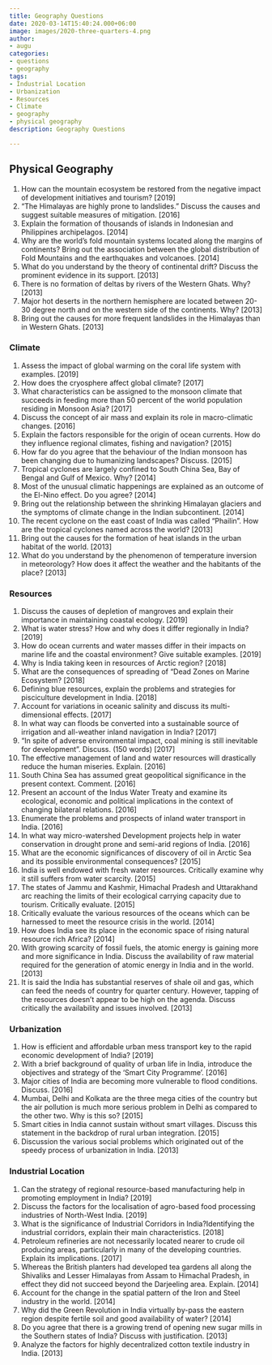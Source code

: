 ```yaml
---
title: Geography Questions
date: 2020-03-14T15:40:24.000+06:00
image: images/2020-three-quarters-4.png
author:
- augu
categories:
- questions
- geography
tags:
- Industrial Location
- Urbanization
- Resources
- Climate
- geography
- physical geography
description: Geography Questions

---
```

## **Physical Geography**

1. How can the mountain ecosystem be restored from the negative impact of development initiatives and tourism? \[2019\]
2. “The Himalayas are highly prone to landslides.” Discuss the causes and suggest suitable measures of mitigation. \[2016\]
3. Explain the formation of thousands of islands in Indonesian and Philippines archipelagos. \[2014\]
4. Why are the world’s fold mountain systems located along the margins of continents? Bring out the association between the global distribution of Fold Mountains and the earthquakes and volcanoes. \[2014\]
5. What do you understand by the theory of continental drift? Discuss the prominent evidence in its support. \[2013\]
6. There is no formation of deltas by rivers of the Western Ghats. Why? \[2013\]
7. Major hot deserts in the northern hemisphere are located between 20-30 degree north and on the western side of the continents. Why? \[2013\]
8. Bring out the causes for more frequent landslides in the Himalayas than in Western Ghats. \[2013\]

### **Climate**

 1. Assess the impact of global warming on the coral life system with examples. \[2019\]
 2. How does the cryosphere affect global climate? \[2017\]
 3. What characteristics can be assigned to the monsoon climate that succeeds in feeding more than 50 percent of the world population residing in Monsoon Asia? \[2017\]
 4. Discuss the concept of air mass and explain its role in macro-climatic changes. \[2016\]
 5. Explain the factors responsible for the origin of ocean currents. How do they influence regional climates, fishing and navigation? \[2015\]
 6. How far do you agree that the behaviour of the Indian monsoon has been changing due to humanizing landscapes? Discuss. \[2015\]
 7. Tropical cyclones are largely confined to South China Sea, Bay of Bengal and Gulf of Mexico. Why? \[2014\]
 8. Most of the unusual climatic happenings are explained as an outcome of the El-Nino effect. Do you agree? \[2014\]
 9. Bring out the relationship between the shrinking Himalayan glaciers and the symptoms of climate change in the Indian subcontinent. \[2014\]
10. The recent cyclone on the east coast of India was called “Phailin”. How are the tropical cyclones named across the world? \[2013\]
11. Bring out the causes for the formation of heat islands in the urban habitat of the world. \[2013\]
12. What do you understand by the phenomenon of temperature inversion in meteorology? How does it affect the weather and the habitants of the place? \[2013\]

### **Resources**

 1. Discuss the causes of depletion of mangroves and explain their importance in maintaining coastal ecology. \[2019\]
 2. What is water stress? How and why does it differ regionally in India? \[2019\]
 3. How do ocean currents and water masses differ in their impacts on marine life and the coastal environment? Give suitable examples. \[2019\]
 4. Why is India taking keen in resources of Arctic region? \[2018\]
 5. What are the consequences of spreading of “Dead Zones on Marine Ecosystem? \[2018\]
 6. Defining blue resources, explain the problems and strategies for pisciculture development in India. \[2018\]
 7. Account for variations in oceanic salinity and discuss its multi-dimensional effects. \[2017\]
 8. In what way can floods be converted into a sustainable source of irrigation and all-weather inland navigation in India? \[2017\]
 9. “In spite of adverse environmental impact, coal mining is still inevitable for development”. Discuss. (150 words) \[2017\]
10. The effective management of land and water resources will drastically reduce the human miseries. Explain. \[2016\]
11. South China Sea has assumed great geopolitical significance in the present context. Comment. \[2016\]
12. Present an account of the Indus Water Treaty and examine its ecological, economic and political implications in the context of changing bilateral relations. \[2016\]
13. Enumerate the problems and prospects of inland water transport in India. \[2016\]
14. In what way micro-watershed Development projects help in water conservation in drought prone and semi-arid regions of India. \[2016\]
15. What are the economic significances of discovery of oil in Arctic Sea and its possible environmental consequences? \[2015\]
16. India is well endowed with fresh water resources. Critically examine why it still suffers from water scarcity. \[2015\]
17. The states of Jammu and Kashmir, Himachal Pradesh and Uttarakhand arc reaching the limits of their ecological carrying capacity due to tourism. Critically evaluate. \[2015\]
18. Critically evaluate the various resources of the oceans which can be harnessed to meet the resource crisis in the world. \[2014\]
19. How does India see its place in the economic space of rising natural resource rich Africa? \[2014\]
20. With growing scarcity of fossil fuels, the atomic energy is gaining more and more significance in India. Discuss the availability of raw material required for the generation of atomic energy in India and in the world. \[2013\]
21. It is said the India has substantial reserves of shale oil and gas, which can feed the needs of country for quarter century. However, tapping of the resources doesn’t appear to be high on the agenda. Discuss critically the availability and issues involved. \[2013\]

### **Urbanization**

1. How is efficient and affordable urban mess transport key to the rapid economic development of India? \[2019\]
2. With a brief background of quality of urban life in India, introduce the objectives and strategy of the ‘Smart City Programme’. \[2016\]
3. Major cities of India are becoming more vulnerable to flood conditions. Discuss. \[2016\]
4. Mumbai, Delhi and Kolkata are the three mega cities of the country but the air pollution is much more serious problem in Delhi as compared to the other two. Why is this so? \[2015\]
5. Smart cities in India cannot sustain without smart villages. Discuss this statement in the backdrop of rural urban integration. \[2015\]
6. Discussion the various social problems which originated out of the speedy process of urbanization in India. \[2013\]

### **Industrial Location**

1. Can the strategy of regional resource-based manufacturing help in promoting employment in India? \[2019\]
2. Discuss the factors for the localisation of agro-based food processing industries of North-West India. \[2019\]
3. What is the significance of Industrial Corridors in India?Identifying the industrial corridors, explain their main characteristics. \[2018\]
4. Petroleum refineries are not necessarily located nearer to crude oil producing areas, particularly in many of the developing countries. Explain its implications. \[2017\]
5. Whereas the British planters had developed tea gardens all along the Shivaliks and Lesser Himalayas from Assam to Himachal Pradesh, in effect they did not succeed beyond the Darjeeling area. Explain. \[2014\]
6. Account for the change in the spatial pattern of the Iron and Steel industry in the world. \[2014\]
7. Why did the Green Revolution in India virtually by-pass the eastern region despite fertile soil and good availability of water? \[2014\]
8. Do you agree that there is a growing trend of opening new sugar mills in the Southern states of India? Discuss with justification. \[2013\]
9. Analyze the factors for highly decentralized cotton textile industry in India. \[2013\]